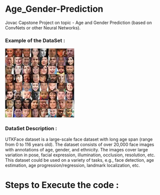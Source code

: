 # Age_Gender-Prediction
 Jovac Capstone Project on topic - Age and Gender Prediction (based on ConvNets or other Neural Networks).
  ### Example of the DataSet : 
   <img src="sample.jpg">
  <h3>DataSet Description : </h3>
   UTKFace dataset is a large-scale face dataset with long age span (range from 0 to 116 years old). The dataset consists of over 20,000 face images with annotations of age, gender, and ethnicity. The images cover large variation in pose, facial expression, illumination, occlusion, resolution, etc. This dataset could be used on a variety of tasks, e.g., face detection, age estimation, age progression/regression, landmark localization, etc.
   <h1> Steps to Execute the code :  </h1>
